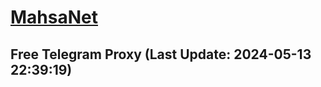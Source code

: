 
# [MahsaNet](https://t.me/mahsa_net)
## Free Telegram Proxy (Last Update: 2024-05-13 22:39:19)

    